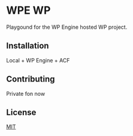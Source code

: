 # WPE WP

Playgound for the WP Engine hosted WP project.

## Installation

Local + WP Engine + ACF

## Contributing

Private fon now

## License

[MIT](https://choosealicense.com/licenses/mit/)